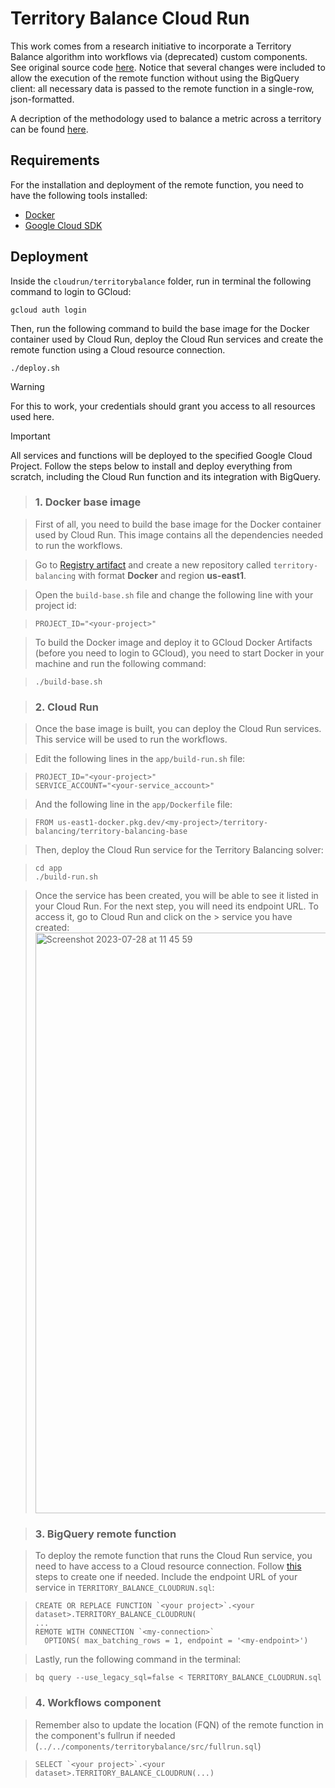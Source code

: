 # Territory Balance Cloud Run

This work comes from a research initiative to incorporate a Territory Balance algorithm into workflows via (deprecated) custom components. See original source code [here](https://github.com/CartoDB/territory-balancing/tree/main). Notice that several changes were included to allow the execution of the remote function without using the BigQuery client: all necessary data is passed to the remote function in a single-row, json-formatted. 

A decription of the methodology used to balance a metric across a territory can be found [here](https://docs.google.com/document/d/1D8FGKQaO2P7ejjt2HsjLfptQ420L4Vis4WbjfgkKFrc/edit).

## Requirements

For the installation and deployment of the remote function, you need to have the following tools installed:

- [Docker](https://docs.docker.com/get-docker/)
- [Google Cloud SDK](https://cloud.google.com/sdk/docs/install)

## Deployment

Inside the `cloudrun/territorybalance` folder, run in terminal the following command to login to GCloud:

```
gcloud auth login
```

Then, run the following command to build the base image for the Docker container used by Cloud Run, deploy the Cloud Run services and create the remote function using a Cloud resource connection.

```
./deploy.sh
```
> [!WARNING]  
> For this to work, your credentials should grant you access to all resources used here.

> [!IMPORTANT]  
> All services and functions will be deployed to the specified Google Cloud Project. Follow the steps below to install and deploy everything from scratch, including the Cloud Run function and its integration with BigQuery.

> ### 1. Docker base image

> First of all, you need to build the base image for the Docker container used by Cloud Run. This image contains all the dependencies needed to run the workflows.

> Go to [Registry artifact](https://console.cloud.google.com/artifacts) and create a new repository called `territory-balancing` with format **Docker** and region **us-east1**.

> Open the `build-base.sh` file and change the following line with your project id:

> ```
> PROJECT_ID="<your-project>"
> ```

> To build the Docker image and deploy it to GCloud Docker Artifacts (before you need to login to GCloud), you need to start Docker in your machine and run the following command:

> ```
> ./build-base.sh
> ```

> ### 2. Cloud Run

> Once the base image is built, you can deploy the Cloud Run services. This service will be used to run the workflows.

> Edit the following lines in the `app/build-run.sh` file:

> ```
> PROJECT_ID="<your-project>"
> SERVICE_ACCOUNT="<your-service_account>"
> ```

> And the following line in the `app/Dockerfile` file:

> ```
> FROM us-east1-docker.pkg.dev/<my-project>/territory-balancing/territory-balancing-base
> ```

> Then, deploy the Cloud Run service for the Territory Balancing solver:

> ```
> cd app
> ./build-run.sh
> ```

> Once the service has been created, you will be able to see it listed in your Cloud Run. For the next step, you will need its endpoint URL. To access it, go to Cloud Run and click on the > service you have created:
> <img width="929" alt="Screenshot 2023-07-28 at 11 45 59" src="https://github.com/CartoDB/territory-balancing/assets/63408159/1a412a2d-5bac-4e47-affc-caa0dbcc2bdc">


> ### 3. BigQuery remote function

> To deploy the remote function that runs the Cloud Run service, you need to have access to a Cloud resource connection. Follow [this](https://cloud.google.com/bigquery/docs/remote-functions#create_a_connection) steps to create one if needed. Include the endpoint URL of your service in `TERRITORY_BALANCE_CLOUDRUN.sql`:

> ```
> CREATE OR REPLACE FUNCTION `<your project>`.<your dataset>.TERRITORY_BALANCE_CLOUDRUN(
> ...
> REMOTE WITH CONNECTION `<my-connection>`
>   OPTIONS( max_batching_rows = 1, endpoint = '<my-endpoint>')
> ```

> Lastly, run the following command in the terminal:

> ```
> bq query --use_legacy_sql=false < TERRITORY_BALANCE_CLOUDRUN.sql
> ```


> ### 4. Workflows component

> Remember also to update the location (FQN) of the remote function in the component's fullrun if needed (`../../components/territorybalance/src/fullrun.sql`)

>```
>SELECT `<your project>`.<your dataset>.TERRITORY_BALANCE_CLOUDRUN(...)
>```
